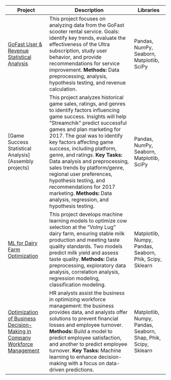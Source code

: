| Project | Description | Libraries |
| ------------- | ------------- | ------------- |
| [GoFast User & Revenue Statistical Analysis](Statistic_analysis) | This project focuses on analyzing data from the GoFast scooter rental service. Goals: identify key trends, evaluate the effectiveness of the Ultra subscription, study user behavior, and provide recommendations for service improvement. **Methods:** Data preprocessing, analysis, hypothesis testing, and revenue calculation. | Pandas, NumPy, Seaborn, Matplotlib, SciPy |
| [Game Success Statistical Analysis](Assembly projects) | This project analyzes historical game sales, ratings, and genres to identify factors influencing game success. Insights will help "Streamchik" predict successful games and plan marketing for 2017. The goal was to identify key factors affecting game success, including platform, genre, and ratings. **Key Tasks:** Data analysis and preprocessing, sales trends by platform/genre, regional user preferences, hypothesis testing, and recommendations for 2017 marketing. **Methods:** Data analysis, regression, and hypothesis testing. | Pandas, NumPy, Seaborn, Matplotlib, SciPy |
| [ML for Dairy Farm Optimization](Linear_models_in_machine_learning) | This project develops machine learning models to optimize cow selection at the "Volny Lug" dairy farm, ensuring stable milk production and meeting taste quality standards. Two models predict milk yield and assess taste quality. **Methods:** Data preprocessing, exploratory data analysis, correlation analysis, regression modeling, classification modeling. | Matplotlib, Numpy, Pandas, Seaborn, Phik, Scipy, Sklearn |
| [Optimization of Business Decision-Making in Company Workforce Management](#) | HR analysts assist the business in optimizing workforce management: the business provides data, and analysts offer solutions to prevent financial losses and employee turnover. **Methods:** Build a model to predict employee satisfaction, and another to predict employee turnover. **Key Tasks:** Machine learning to enhance decision-making with a focus on data-driven predictions. | Matplotlib, Numpy, Pandas, Seaborn, Shap, Phik, Scipy, Sklearn |
